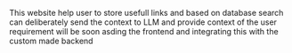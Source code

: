 This website help user to store usefull links and based on database search can deliberately send the context to LLM and provide context of the user requirement
will be soon asding the frontend and integrating this with the custom made backend
